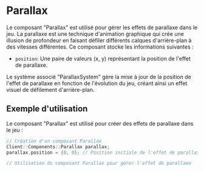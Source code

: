 # Parallax
Le composant "Parallax" est utilisé pour gérer les effets de parallaxe dans le jeu. La parallaxe est une technique d'animation graphique qui crée une illusion de profondeur en faisant défiler différents calques d'arrière-plan à des vitesses différentes. Ce composant stocke les informations suivantes :

- `position`: Une paire de valeurs (x, y) représentant la position de l'effet de parallaxe.

Le système associé "ParallaxSystem" gère la mise à jour de la position de l'effet de parallaxe en fonction de l'évolution du jeu, créant ainsi un effet visuel de défilement d'arrière-plan.

## Exemple d'utilisation
Le composant "Parallax" est utilisé pour créer des effets de parallaxe dans le jeu :

```cpp
// Création d'un composant Parallax
Client::Components::Parallax parallax;
parallax.position = {0, 0}; // Position initiale de l'effet de parallaxe

// Utilisation du composant Parallax pour gérer l'effet de parallaxe
```
